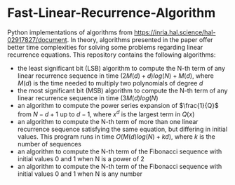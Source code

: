 # Fast-Linear-Recurrence-Algorithm
Python implementations of algorithms from https://inria.hal.science/hal-02917827/document. In theory, algorithms presented in the paper offer better time complexities for solving some problems regarding linear recurrence equations.
This repository contains the following algorithms:
* the least significant bit (LSB) algorithm to compute the N-th term of any linear recurrence sequence in time $(2M(d) + d)log(N) + M(d)$, where $M(d)$ is the time needed to multiply two polynomials of degree $d$
* the most significant bit (MSB) algorithm to compute the N-th term of any linear recurrence sequence in time $(3M(d)log(N)$
* an algorithm to compute the power series expansion of $\frac{1}{Q}$ from $N - d + 1$ up to $d - 1$, where $x^d$ is the largest term in $Q(x)$
* an algorithm to compute the N-th term of more than one linear recurrence sequence satisfying the same equation, but differing in initial values. This program runs in time $O(M(d)log(N) + kd)$, where $k$ is the number of sequences
* an algorithm to compute the N-th term of the Fibonacci sequence with initial values 0 and 1 when N is a power of 2
* an algorithm to compute the N-th term of the Fibonacci sequence with initial values 0 and 1 when N is any number
